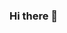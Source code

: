 ### Hi there 👋

<!--
**jeanlouisvidal/jeanlouisvidal** is a ✨ _special_ ✨ repository because its `README.md` (this file) appears on your GitHub profile.

I'm an Old Ignorant leaving in Switzerland and trying to build an homepage with mobirise. I don't understand what  I'm trying but one is sure is doesn't work
So if some body has an idea i woul appreciate
regards
jean Louis Vidal
